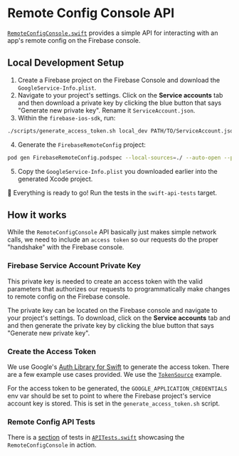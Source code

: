 # Remote Config Console API

[`RemoteConfigConsole.swift`](https://github.com/firebase/firebase-ios-sdk/blob/master/FirebaseRemoteConfig/Tests/SwiftAPI/RemoteConfigConsole.swift)
provides a simple API for interacting with an app's remote config on the
Firebase console.

## Local Development Setup
1. Create a Firebase project on the Firebase Console and download
the  `GoogleService-Info.plist`.
2. Navigate to your project's settings. Click on the **Service accounts** tab and
then download a private key by clicking the blue button that says "Generate new private key".
Rename it `ServiceAccount.json`.
3. Within the `firebase-ios-sdk`, run:
```bash
./scripts/generate_access_token.sh local_dev PATH/TO/ServiceAccount.json FirebaseRemoteConfig/Tests/SwiftAPI/AccessToken.json
```
4. Generate the `FirebaseRemoteConfig` project:
```bash
pod gen FirebaseRemoteConfig.podspec --local-sources=./ --auto-open --platforms=ios
```
5. Copy the `GoogleService-Info.plist` you downloaded earlier into the generated
Xcode project.

🚀 Everything is ready to go! Run the tests in the `swift-api-tests` target.


## How it works

While the `RemoteConfigConsole` API basically just makes simple network calls,
we need to include an `access token` so our requests do the proper "handshake" with the Firebase console.

### Firebase Service Account Private Key
This private key is needed to create an access token with the valid parameters
that authorizes our requests to programmatically make changes to remote config on the Firebase console.

The private key can be located on the Firebase console and navigate to your project's settings. To download,
click on the **Service accounts** tab and and then generate the private key by clicking
the blue button that says "Generate new private key".

### Create the Access Token
We use Google's [Auth Library for Swift](https://github.com/googleapis/google-auth-library-swift)
to generate the access token. There are a few example use cases provided. We use the 
[`TokenSource`](https://github.com/googleapis/google-auth-library-swift/blob/master/Sources/Examples/TokenSource/main.swift)
example.

For the access token to be generated, the `GOOGLE_APPLICATION_CREDENTIALS` env var should be set to point to where the 
Firebase project's service account key is stored. This is set in the `generate_access_token.sh` script.

### Remote Config API Tests
There is a [section](https://github.com/firebase/firebase-ios-sdk/blob/master/FirebaseRemoteConfig/Tests/SwiftAPI/APITests.swift#L195)
of tests in [`APITests.swift`](https://github.com/firebase/firebase-ios-sdk/blob/master/FirebaseRemoteConfig/Tests/SwiftAPI/APITests.swift)
showcasing the  `RemoteConfigConsole` in action.
